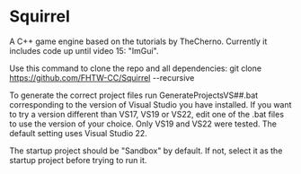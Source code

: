 # Squirrel

A C++ game engine based on the tutorials by TheCherno.
Currently it includes code up until video 15: "ImGui".

Use this command to clone the repo and all dependencies:
git clone https://github.com/FHTW-CC/Squirrel --recursive

To generate the correct project files run GenerateProjectsVS##.bat corresponding to the version of Visual Studio you have installed.
If you want to try a version different than VS17, VS19 or VS22, edit one of the .bat files to use the version of your choice. 
Only VS19 and VS22 were tested.
The default setting uses Visual Studio 22.

The startup project should be "Sandbox" by default. If not, select it as the startup project before trying to run it.
